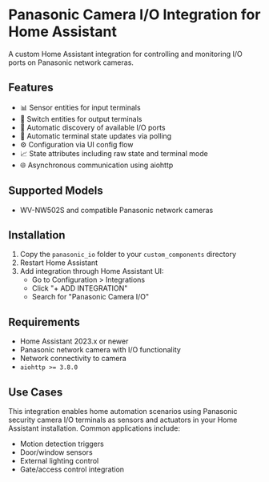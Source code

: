 # Panasonic Camera I/O Integration for Home Assistant

A custom Home Assistant integration for controlling and monitoring I/O ports on Panasonic network cameras.

## Features

- 📊 Sensor entities for input terminals
- 🔌 Switch entities for output terminals 
- 🔄 Automatic discovery of available I/O ports
- 📡 Automatic terminal state updates via polling
- ⚙️ Configuration via UI config flow
- 📈 State attributes including raw state and terminal mode
- 🌐 Asynchronous communication using aiohttp

## Supported Models

- WV-NW502S and compatible Panasonic network cameras

## Installation

1. Copy the `panasonic_io` folder to your `custom_components` directory
2. Restart Home Assistant
3. Add integration through Home Assistant UI:
   - Go to Configuration > Integrations
   - Click "+ ADD INTEGRATION"
   - Search for "Panasonic Camera I/O"

## Requirements

- Home Assistant 2023.x or newer
- Panasonic network camera with I/O functionality
- Network connectivity to camera
- `aiohttp >= 3.8.0`

## Use Cases

This integration enables home automation scenarios using Panasonic security camera I/O terminals as sensors and actuators in your Home Assistant installation. Common applications include:

- Motion detection triggers
- Door/window sensors
- External lighting control
- Gate/access control integration



